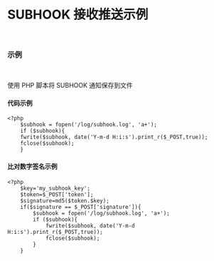 # SUBHOOK 接收推送示例

<br>

### **示例**

<br>

使用 PHP 脚本将 SUBHOOK 通知保存到文件

#### 代码示例


```
<?php
    $subhook = fopen('/log/subhook.log', 'a+');
    if ($subhook){
    fwrite($subhook, date('Y-m-d H:i:s').print_r($_POST,true));
    fclose($subhook);
    }
```


#### 比对数字签名示例


```
<?php
    $key='my_subhook_key';
    $token=$_POST['token'];
    $signature=md5($token.$key);
    if($signature == $_POST['signature']){
        $subhook = fopen('/log/subhook.log', 'a+');
        if ($subhook){
            fwrite($subhook, date('Y-m-d H:i:s').print_r($_POST,true));
            fclose($subhook);
        }
    }
```
